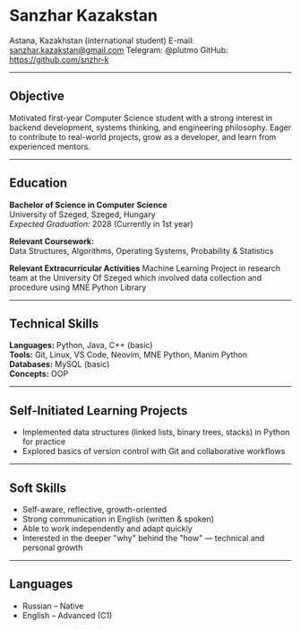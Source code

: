 # Sanzhar Kazakstan

Astana, Kazakhstan (international student)
E-mail: sanzhar.kazakstan@gmail.com
Telegram: @plutmo
GitHub: https://github.com/snzhr-k

---

##  Objective

Motivated first-year Computer Science student with a strong interest in backend development, systems thinking, and engineering philosophy. Eager to contribute to real-world projects, grow as a developer, and learn from experienced mentors.

---

##  Education

**Bachelor of Science in Computer Science**  
University of Szeged, Szeged, Hungary  
*Expected Graduation:* 2028 (Currently in 1st year)

**Relevant Coursework:**  
Data Structures, Algorithms, Operating Systems, Probability & Statistics

**Relevant Extracurricular Activities**
Machine Learning Project in research team at the University Of Szeged which involved data collection and procedure using MNE Python Library

---

##  Technical Skills

**Languages:** Python, Java, C++ (basic)  
**Tools:** Git, Linux, VS Code, Neovim, MNE Python, Manim Python
**Databases:** MySQL (basic)   
**Concepts:**  OOP

---

##  Self-Initiated Learning Projects

- Implemented data structures (linked lists, binary trees, stacks) in Python for practice  
- Explored basics of version control with Git and collaborative workflows  

---

##  Soft Skills

- Self-aware, reflective, growth-oriented  
- Strong communication in English (written & spoken)  
- Able to work independently and adapt quickly  
- Interested in the deeper "why" behind the "how" — technical and personal growth

---

##  Languages

- Russian – Native  
- English – Advanced (C1)